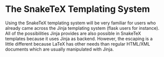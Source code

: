 # The SnakeTeX Templating System

Using the SnakeTeX templating system will be very familiar for users who already came across the Jinja templating system (flask users for instance). All of the possibilities Jinja provides are also possible in SnakeTeX templates because it uses Jinja as backend. However, the escaping is a little different because LaTeX has other needs than regular HTML/XML documents which are usually manipulated with Jinja.
